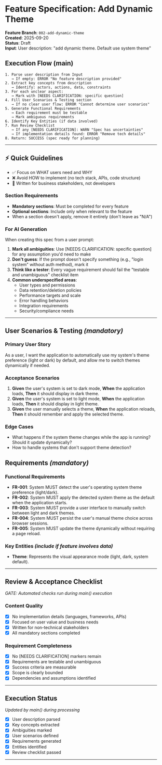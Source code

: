 # Feature Specification: Add Dynamic Theme

**Feature Branch**: `002-add-dynamic-theme`  
**Created**: 2025-09-20  
**Status**: Draft  
**Input**: User description: "add dynamic theme. Default use system theme"

## Execution Flow (main)
```
1. Parse user description from Input
   → If empty: ERROR "No feature description provided"
2. Extract key concepts from description
   → Identify: actors, actions, data, constraints
3. For each unclear aspect:
   → Mark with [NEEDS CLARIFICATION: specific question]
4. Fill User Scenarios & Testing section
   → If no clear user flow: ERROR "Cannot determine user scenarios"
5. Generate Functional Requirements
   → Each requirement must be testable
   → Mark ambiguous requirements
6. Identify Key Entities (if data involved)
7. Run Review Checklist
   → If any [NEEDS CLARIFICATION]: WARN "Spec has uncertainties"
   → If implementation details found: ERROR "Remove tech details"
8. Return: SUCCESS (spec ready for planning)
```

---

## ⚡ Quick Guidelines
- ✅ Focus on WHAT users need and WHY
- ❌ Avoid HOW to implement (no tech stack, APIs, code structure)
- 👥 Written for business stakeholders, not developers

### Section Requirements
- **Mandatory sections**: Must be completed for every feature
- **Optional sections**: Include only when relevant to the feature
- When a section doesn't apply, remove it entirely (don't leave as "N/A")

### For AI Generation
When creating this spec from a user prompt:
1. **Mark all ambiguities**: Use [NEEDS CLARIFICATION: specific question] for any assumption you'd need to make
2. **Don't guess**: If the prompt doesn't specify something (e.g., "login system" without auth method), mark it
3. **Think like a tester**: Every vague requirement should fail the "testable and unambiguous" checklist item
4. **Common underspecified areas**:
   - User types and permissions
   - Data retention/deletion policies  
   - Performance targets and scale
   - Error handling behaviors
   - Integration requirements
   - Security/compliance needs

---

## User Scenarios & Testing *(mandatory)*

### Primary User Story
As a user, I want the application to automatically use my system's theme preference (light or dark) by default, and allow me to switch themes dynamically if needed.

### Acceptance Scenarios
1. **Given** the user's system is set to dark mode, **When** the application loads, **Then** it should display in dark theme.
2. **Given** the user's system is set to light mode, **When** the application loads, **Then** it should display in light theme.
3. **Given** the user manually selects a theme, **When** the application reloads, **Then** it should remember and apply the selected theme.

### Edge Cases
- What happens if the system theme changes while the app is running? Should it update dynamically?
- How to handle systems that don't support theme detection?

## Requirements *(mandatory)*

### Functional Requirements
- **FR-001**: System MUST detect the user's operating system theme preference (light/dark).
- **FR-002**: System MUST apply the detected system theme as the default when the application starts.
- **FR-003**: System MUST provide a user interface to manually switch between light and dark themes.
- **FR-004**: System MUST persist the user's manual theme choice across browser sessions.
- **FR-005**: System MUST update the theme dynamically without requiring a page reload.

### Key Entities *(include if feature involves data)*
- **Theme**: Represents the visual appearance mode (light, dark, system default).

---

## Review & Acceptance Checklist
*GATE: Automated checks run during main() execution*

### Content Quality
- [x] No implementation details (languages, frameworks, APIs)
- [x] Focused on user value and business needs
- [x] Written for non-technical stakeholders
- [x] All mandatory sections completed

### Requirement Completeness
- [x] No [NEEDS CLARIFICATION] markers remain
- [x] Requirements are testable and unambiguous  
- [x] Success criteria are measurable
- [x] Scope is clearly bounded
- [x] Dependencies and assumptions identified

---

## Execution Status
*Updated by main() during processing*

- [x] User description parsed
- [x] Key concepts extracted
- [x] Ambiguities marked
- [x] User scenarios defined
- [x] Requirements generated
- [x] Entities identified
- [x] Review checklist passed

---
